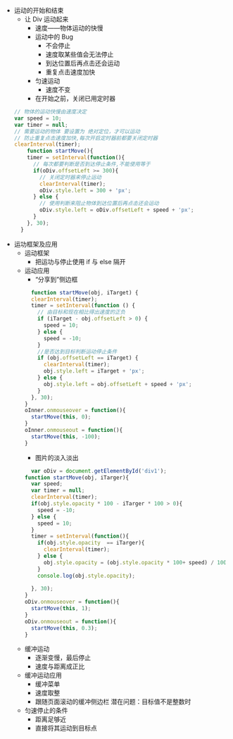- 运动的开始和结束
  - 让 Div 运动起来
      - 速度——物体运动的快慢
      - 运动中的 Bug
        - 不会停止
        - 速度取某些值会无法停止
        - 到达位置后再点击还会运动
        - 重复点击速度加快
      - 匀速运动
        - 速度不变
      - 在开始之前，关闭已用定时器
  ```javascript
  // 物体的运动快慢由速度决定
  var speed = 10;
  var timer = null;
  // 需要运动的物体 要设置为 绝对定位，才可以运动
  // 防止重复点击速度加快,每次开启定时器前都要关闭定时器
  clearInterval(timer);
      function startMove(){
      timer = setInterval(function(){
        // 每次都要判断是否到达停止条件,不能使用等于
        if(oDiv.offsetLeft >= 300){
          // 关闭定时器来停止运动
          clearInterval(timer);
          oDiv.style.left = 300 + 'px';
        } else {
          // 使用判断来阻止物体到达位置后再点击还会运动
          oDiv.style.left = oDiv.offsetLeft + speed + 'px';
        }
      }, 30);
    }
  ```
- 运功框架及应用
  - 运动框架 
    - 把运功与停止使用 if 与 else 隔开
  - 运动应用
    - “分享到”侧边框
    ```javascript
      function startMove(obj, iTarget) {
      clearInterval(timer);
      timer = setInterval(function () {
        // 由目标和现在相比得出速度的正负
        if (iTarget - obj.offsetLeft > 0) {
          speed = 10;
        } else {
          speed = -10;
        }
        //是否达到目标判断运动停止条件
        if (obj.offsetLeft == iTarget) {
          clearInterval(timer);
          obj.style.left = iTarget + 'px';
        } else {
          obj.style.left = obj.offsetLeft + speed + 'px';
        }
      }, 30);
    }
    oInner.onmouseover = function(){
      startMove(this, 0);
    }
    oInner.onmouseout = function(){
      startMove(this, -100);
    }
    ```
    - 图片的淡入淡出
    ```javascript
      var oDiv = document.getElementById('div1');
    function startMove(obj, iTarger){
      var speed;
      var timer = null;
      clearInterval(timer);
      if(obj.style.opacity * 100 - iTarger * 100 > 0){
        speed = -10;
      } else {
        speed = 10;
      }
      timer = setInterval(function(){
        if(obj.style.opacity  == iTarger){
          clearInterval(timer);
        } else {
          obj.style.opacity = (obj.style.opacity * 100+ speed) / 100;
        }
        console.log(obj.style.opacity);
        
      }, 30);
    }
    oDiv.onmouseover = function(){
      startMove(this, 1);
    }
    oDiv.onmouseout = function(){
      startMove(this, 0.3);
    }
    ```
  - 缓冲运动
    - 逐渐变慢，最后停止
    - 速度与距离成正比
  - 缓冲运动应用
    - 缓冲菜单
    - 速度取整
    - 跟随页面滚动的缓冲侧边栏 潜在问题：目标值不是整数时
  - 匀速停止的条件
    - 距离足够近
    - 直接将其运动到目标点